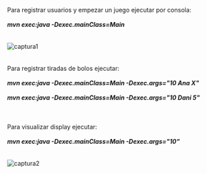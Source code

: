 Para registrar usuarios y empezar un juego ejecutar por consola:
<b><br><br><i>mvn exec:java -Dexec.mainClass=Main</i><br><br><br></b>
![captura1](https://user-images.githubusercontent.com/26334453/50293658-00ecaa80-046c-11e9-9dc8-063eb1a92530.PNG)<br><br>
<br>Para registrar tiradas de bolos ejecutar:<br> 
<b><br><i> mvn exec:java -Dexec.mainClass=Main -Dexec.args="10 Ana X" <br><br>
mvn exec:java -Dexec.mainClass=Main -Dexec.args="10 Dani 5" </i><br><br><br></b>
<br>Para visualizar display ejecutar:<br> 
<b><br><i> mvn exec:java -Dexec.mainClass=Main -Dexec.args="10"</i><br><br><br></b>
![captura2](https://user-images.githubusercontent.com/26334453/50293663-021dd780-046c-11e9-9b4b-c1264f954b45.PNG)
